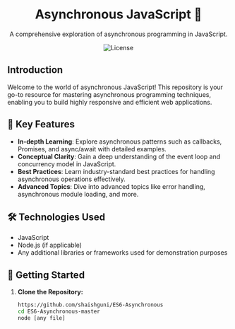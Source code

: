 <div align="center">
  <h1>Asynchronous JavaScript 🚀</h1>
  <p>A comprehensive exploration of asynchronous programming in JavaScript.</p>
  <img src="https://img.shields.io/badge/License-MIT-yellow.svg" alt="License">
</div>

## Introduction

Welcome to the world of asynchronous JavaScript! This repository is your go-to resource for mastering asynchronous programming techniques, enabling you to build highly responsive and efficient web applications.

## 🌟 Key Features

- **In-depth Learning**: Explore asynchronous patterns such as callbacks, Promises, and async/await with detailed examples.
- **Conceptual Clarity**: Gain a deep understanding of the event loop and concurrency model in JavaScript.
- **Best Practices**: Learn industry-standard best practices for handling asynchronous operations effectively.
- **Advanced Topics**: Dive into advanced topics like error handling, asynchronous module loading, and more.

## 🛠️ Technologies Used

- JavaScript
- Node.js (if applicable)
- Any additional libraries or frameworks used for demonstration purposes

## 🚀 Getting Started

1. **Clone the Repository:**

   ```bash
   https://github.com/shaishguni/ES6-Asynchronous
   cd ES6-Asynchronous-master
   node [any file]
```
